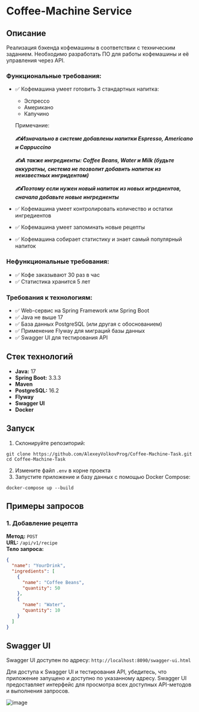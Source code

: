 # Coffee-Machine Service

## Описание

Реализация бэкенда кофемашины в соответствии с техническим заданием. Необходимо разработать ПО для работы кофемашины и её управления через API.

### Функциональные требования:
- ✅ Кофемашина умеет готовить 3 стандартных напитка:
  - Эспрессо
  - Американо
  - Капучино

  Примечание:</br>
   </br>***✍️Изначально в системе добавлены напитки Espresso, Americano и Cappuccino***</br>
   </br>***✍️А также ингредиенты: Coffee Beans, Water и Milk (будьте аккуратны, система не позволит добавить напиток из неизвестных ингридентом)***</br>
   </br>***✍️Поэтому если нужен новый напиток из новых игредиентов, сначала добавьте новые ингредиенты***</br>
   
- ✅ Кофемашина умеет контролировать количество и остатки ингредиентов
- ✅ Кофемашина умеет запоминать новые рецепты
- ✅ Кофемашина собирает статистику и знает самый популярный напиток

### Нефункциональные требования:
- ✅ Кофе заказывают 30 раз в час
- ✅ Статистика хранится 5 лет

### Требования к технологиям:
- ✅ Web-сервис на Spring Framework или Spring Boot
- ✅ Java не выше 17
- ✅ База данных PostgreSQL (или другая с обоснованием)
- ✅ Применение Flyway для миграций базы данных
- ✅ Swagger UI для тестирования API

## Стек технологий

- **Java:** 17
- **Spring Boot:** 3.3.3
- **Maven**
- **PostgreSQL:** 16.2
- **Flyway**
- **Swagger UI**
- **Docker**

## Запуск
1. Склонируйте репозиторий:
```
git clone https://github.com/AlexeyVolkovProg/Coffee-Machine-Task.git
cd Coffee-Machine-Task
```
2. Измените файл `.env` в корне проекта
3. Запустите приложение и базу данных с помощью Docker Compose:
```
docker-compose up --build
```

## Примеры запросов

### 1. Добавление рецепта

**Метод:** `POST`  
**URL:** `/api/v1/recipe`  
**Тело запроса:**

```json
{
  "name": "YourDrink",
  "ingredients": [
    {
      "name": "Coffee Beans",
      "quantity": 50
    },
    {
      "name": "Water",
      "quantity": 10
    }
  ]
}
```

## Swagger UI

Swagger UI доступен по адресу: `http://localhost:8090/swagger-ui.html`

Для доступа к Swagger UI и тестирования API, убедитесь, что приложение запущено и доступно по указанному адресу. Swagger UI предоставляет интерфейс для просмотра всех доступных API-методов и выполнения запросов.


![image](https://github.com/user-attachments/assets/e489a7fc-ee6a-4540-bcf3-609eff7f9750)
